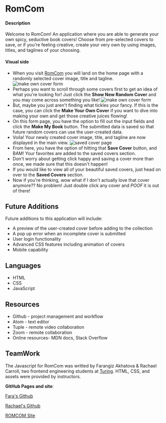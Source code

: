 # RomCom

#### Description
Welcome to RomCom! An application where you are able to generate your own spicy, seductive book covers! Choose from pre-selected covers to save, or if you're feeling creative, create your very own by using images, titles, and taglines of your choosing. 
#### Visual side
-   When you visit [RomCom](https://fakhatova.github.io/romcom/) you will land on the home page with a randomly selected cover image, title and tagline.
   ![make own cover form](https://frontend.turing.io/projects/module-1/assets/romcom/romcom-home.png)
-   Perhaps you want to scroll through some covers first to get an idea of what you're looking for! Just click the **Show New Random Cover** and you may come across something you like! 
![make own cover form](https://frontend.turing.io/projects/module-1/assets/romcom/romcom-form.png)
- But, maybe you just aren't finding what tickles your fancy.  If this is the case, you can click the  **Make Your Own Cover** if you want to dive into making your own and get those creative juices flowing! 
-   On this form page, you have the option to fill out the input fields and click the  **Make My Book** button. The submitted data is saved so that future random covers can use the user-created data.
-   Voila! Your newly created cover image, title, and tagline are now displayed in the main view.
![saved cover page](https://frontend.turing.io/projects/module-1/assets/romcom/romcom-saved.png)
-   From here, you have the option of hitting that  **Save Cover**  button, and BAM! Your favorites are added to the saved covers section.
-   Don't worry about getting click happy and saving a cover more than once, we made sure that this doesn't happen! 
-   If you would like to view all of your beautiful saved covers, just head on over to the **Saved Covers** section. 
-   Now if you're thinking, wow what if I don't actually love that cover anymore?? No problem! Just double click any cover and *POOF* it is out of there! 
## Future Additions
Future additions to this application will include:

- A preview of the user-created cover before adding to the collection
- A pop up error when an incomplete cover is submitted
- User login functionality  
- Advanced CSS features including animation of covers
- Mobile capability 

## Languages
* HTML
* CSS
* JavaScript
## Resources
* Github - project management and workflow
* Atom - text editor
* Tuple - remote video collaboration
* Zoom - remote collaboration
* Online resources- MDN docs, Stack Overflow
## TeamWork

The Javascript for RomCom was writted by Farangiz Akhatova & Rachael Carroll, two frontend engineering students at [Turing](https://turing.io/). HTML, CSS, and assets were provided by instructors. 

**GitHub Pages and site**:


[Fara's Github](https://github.com/Fakhatova)


[Rachael's Github](https://github.com/rachaelcarroll)


[ROMCOM Site](https://fakhatova.github.io/romcom/)
